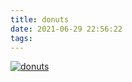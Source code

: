 ```yaml
---
title: donuts
date: 2021-06-29 22:56:22
tags:
---
```

[![donuts](https://th.bing.com/th/id/R3cf4cf75f2a26b44590690bdd4c386e7?rik=Rv1u0ytU0VI2ug&pid=ImgRaw)](../images/donuts.md)